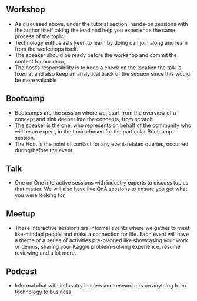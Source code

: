 ## Workshop
* As discussed above, under the tutorial section, hands-on sessions with the author itself taking the lead and help you experience the same process of the topic.
* Technology enthusiasts keen to learn by doing can join along and learn from the workshops itself.
* The speaker should be ready before the workshop and commit the content for our repo,
* The host’s responsibility is to keep a check on the location the talk is fixed at and also keep an analytical track of the session since this would be more valuable

## Bootcamp
* Bootcamps are the session where we, start from the overview of a concept and sink deeper into the concepts, from scratch.
* The speaker is the one, who represents on behalf of the community who will be an expert, in the topic chosen for the particular Bootcamp session.
* The Host is the point of contact for any event-related queries, occurred during/before the event.

## Talk
* One on One interactive sessions with industry experts to discuss topics that matter. We will also have live QnA sessions to ensure you get what you were looking for.

## Meetup 
* These interactive sessions are informal events where we gather to meet like-minded people and make a connection for life. Each event will have a theme or a series of activities pre-planned like showcasing your work or demos, sharing your Kaggle problem-solving experience, resume reviewing and a lot more.

## Podcast
* Informal chat with indusutry leaders and researchers on anything from technology to business.
